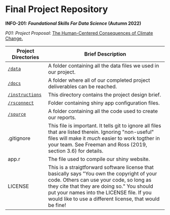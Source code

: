 # Final Project Repository
**INFO-201: _Foundational Skills For Data Science_ (Autumn 2022)**

*P01: Project Proposal*: [The Human-Centered Consequences of Climate Change.
](./docs/p01-proposal.md) 


|Project Directories | Brief Description|
|---------------| -----------------|
|[`/data`](./data) | A folder containing all the data files we used in our project.
|[`/docs`](./docs) | A folder where all of our completed project deliverables can be reached.
|[`/instructions`](./instructions)| This directory contains the project design brief.  |
|[`/rsconnect`](./rsconnect)| Folder containing shiny app configuration files.  |
|[`/source`](./source) | A folder containing all the code used to create our reports.
| .gitignore | This  file is important. It tells git to ignore all files that are listed therein. Ignoring "non-useful" files will make it *much* easier to work togther in your team. See Freeman and Ross (2019, section 3.6) for details.  |
| app.r | The file used to compile our shiny website.  |
| LICENSE | This is a straigtforward software license that basically says "You own the copyright of your code.  Others can use your code, so long as they cite that they are doing so." You should put your names into the LICENSE file. If you would like to use a different license, that would be fine! |

